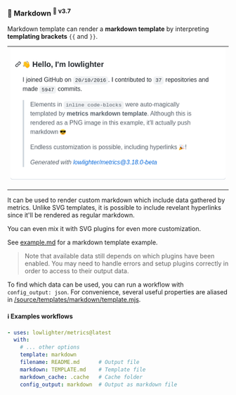 ### 📒 Markdown <sup>🚧 v3.7</sup>

Markdown template can render a **markdown template** by interpreting **templating brackets** `{{` and `}}`.

<table>
  <td align="center">
    <img src="https://github.com/lowlighter/lowlighter/blob/master/metrics.markdown.png">
    <img width="900" height="1" alt="">
  </td>
</table>

It can be used to render custom markdown which include data gathered by metrics.
Unlike SVG templates, it is possible to include revelant hyperlinks since it'll be rendered as regular markdown.

You can even mix it with SVG plugins for even more customization.

See [example.md](/source/templates/markdown/example.md) for a markdown template example.

> Note that available data still depends on which plugins have been enabled.
> You may need to handle errors and setup plugins correctly in order to access to their output data.

To find which data can be used, you can run a workflow with `config_output: json`.
For convenience, several useful properties are aliased in [/source/templates/markdown/template.mjs](/source/templates/markdown/template.mjs).

#### ℹ️ Examples workflows

```yaml
- uses: lowlighter/metrics@latest
  with:
    # ... other options
    template: markdown
    filename: README.md      # Output file
    markdown: TEMPLATE.md    # Template file
    markdown_cache: .cache   # Cache folder
    config_output: markdown  # Output as markdown file
```
